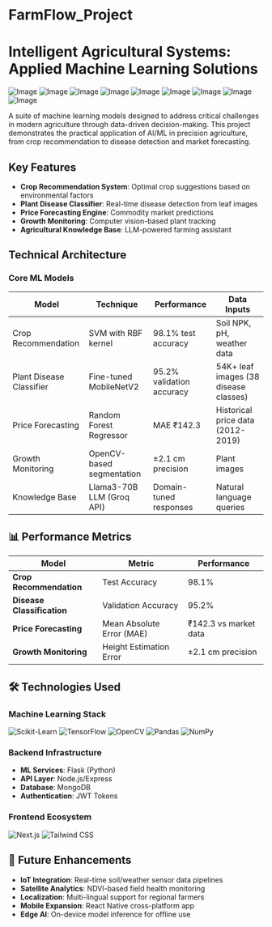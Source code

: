 # FarmFlow_Project
# Intelligent Agricultural Systems: Applied Machine Learning Solutions

![Image](https://github.com/user-attachments/assets/8a410494-639a-4bc1-ab8e-9d7c963b6a90)
![Image](https://github.com/user-attachments/assets/c9cb5a68-265d-41b8-b7ef-cab80d9930e5)
![Image](https://github.com/user-attachments/assets/b18b8ce2-be44-41c5-bf8e-2be38a219050)
![Image](https://github.com/user-attachments/assets/72df65a5-21f6-42d0-920f-e0d61c800871) 
![Image](https://github.com/user-attachments/assets/6d78f640-5f71-4dc1-81fd-8136aed1debe)
![Image](https://github.com/user-attachments/assets/724d7e5b-83a8-4a0b-bd2c-ceeeb0723879)
![Image](https://github.com/user-attachments/assets/f62d4455-0bdd-409f-91cb-a2497395a4ff)
![Image](https://github.com/user-attachments/assets/54cf395c-8945-4903-857b-0357b6ef941f)
![Image](https://github.com/user-attachments/assets/ff39c0b8-5884-4245-9620-26a30be92586)





A suite of machine learning models designed to address critical challenges in modern agriculture through data-driven decision-making. This project demonstrates the practical application of AI/ML in precision agriculture, from crop recommendation to disease detection and market forecasting.

## Key Features

- **Crop Recommendation System**: Optimal crop suggestions based on environmental factors
- **Plant Disease Classifier**: Real-time disease detection from leaf images
- **Price Forecasting Engine**: Commodity market predictions
- **Growth Monitoring**: Computer vision-based plant tracking
- **Agricultural Knowledge Base**: LLM-powered farming assistant

## Technical Architecture

### Core ML Models

| Model                      | Technique                          | Performance               | Data Inputs                          |
|----------------------------|------------------------------------|---------------------------|--------------------------------------|
| Crop Recommendation        | SVM with RBF kernel               | 98.1% test accuracy       | Soil NPK, pH, weather data           |
| Plant Disease Classifier   | Fine-tuned MobileNetV2            | 95.2% validation accuracy | 54K+ leaf images (38 disease classes)|
| Price Forecasting          | Random Forest Regressor           | MAE ₹142.3                | Historical price data (2012-2019)    |
| Growth Monitoring          | OpenCV-based segmentation         | ±2.1 cm precision         | Plant images                         |
| Knowledge Base             | Llama3-70B LLM (Groq API)         | Domain-tuned responses    | Natural language queries             |

## 📊 Performance Metrics

| Model                      | Metric                          | Performance               |
|----------------------------|---------------------------------|---------------------------|
| **Crop Recommendation**    | Test Accuracy                   | 98.1%                     |
| **Disease Classification** | Validation Accuracy             | 95.2%                     |
| **Price Forecasting**      | Mean Absolute Error (MAE)       | ₹142.3 vs market data     |
| **Growth Monitoring**      | Height Estimation Error         | ±2.1 cm precision         |

## 🛠️ Technologies Used

### **Machine Learning Stack**
<p align="left">
  <img src="https://img.shields.io/badge/scikit--learn-%23F7931E.svg?style=for-the-badge&logo=scikit-learn&logoColor=white" alt="Scikit-Learn">
  <img src="https://img.shields.io/badge/TensorFlow-%23FF6F00.svg?style=for-the-badge&logo=TensorFlow&logoColor=white" alt="TensorFlow">
  <img src="https://img.shields.io/badge/OpenCV-%23white.svg?style=for-the-badge&logo=OpenCV&logoColor=white" alt="OpenCV">
  <img src="https://img.shields.io/badge/pandas-%23150458.svg?style=for-the-badge&logo=pandas&logoColor=white" alt="Pandas">
  <img src="https://img.shields.io/badge/numpy-%23013243.svg?style=for-the-badge&logo=numpy&logoColor=white" alt="NumPy">
</p>

### **Backend Infrastructure**
- **ML Services**: Flask (Python)
- **API Layer**: Node.js/Express
- **Database**: MongoDB 
- **Authentication**: JWT Tokens


### **Frontend Ecosystem**
<p align="left">
  <img src="https://img.shields.io/badge/Next.js-000000?style=for-the-badge&logo=nextdotjs&logoColor=white" alt="Next.js">
  <img src="https://img.shields.io/badge/Tailwind_CSS-38B2AC?style=for-the-badge&logo=tailwind-css&logoColor=white" alt="Tailwind CSS">
</p>

## 🚀 Future Enhancements

- **IoT Integration**: Real-time soil/weather sensor data pipelines
- **Satellite Analytics**: NDVI-based field health monitoring
- **Localization**: Multi-lingual support for regional farmers
- **Mobile Expansion**: React Native cross-platform app
- **Edge AI**: On-device model inference for offline use


